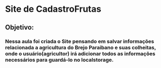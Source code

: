 # Site de CadastroFrutas <br>

## Objetivo:<br>

### Nessa aula foi criada o Site pensando em salvar informações relacionada a  agricultura do Brejo Paraibano e suas colheitas, onde o usuário(agricultor) irá adicionar todos as informações necessários para guardá-lo no localstorage. 